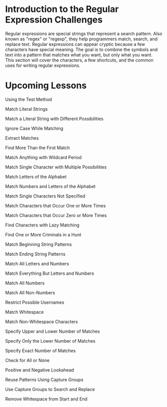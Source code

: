 # Introduction to the Regular Expression Challenges #

Regular expressions are special strings that represent a search pattern. Also known as "regex" or "regexp", they help programmers match, search, and replace text. Regular expressions can appear cryptic because a few characters have special meaning. The goal is to combine the symbols and text into a pattern that matches what you want, but only what you want. This section will cover the characters, a few shortcuts, and the common uses for writing regular expressions.

# Upcoming Lessons #

Using the Test Method

Match Literal Strings

Match a Literal String with Different Possibilities

Ignore Case While Matching

Extract Matches

Find More Than the First Match

Match Anything with Wildcard Period

Match Single Character with Multiple Possibilities

Match Letters of the Alphabet

Match Numbers and Letters of the Alphabet

Match Single Characters Not Specified

Match Characters that Occur One or More Times

Match Characters that Occur Zero or More Times

Find Characters with Lazy Matching

Find One or More Criminals in a Hunt

Match Beginning String Patterns

Match Ending String Patterns

Match All Letters and Numbers

Match Everything But Letters and Numbers

Match All Numbers

Match All Non-Numbers

Restrict Possible Usernames

Match Whitespace

Match Non-Whitespace Characters

Specify Upper and Lower Number of Matches

Specify Only the Lower Number of Matches

Specify Exact Number of Matches

Check for All or None

Positive and Negative Lookahead

Reuse Patterns Using Capture Groups

Use Capture Groups to Search and Replace

Remove Whitespace from Start and End